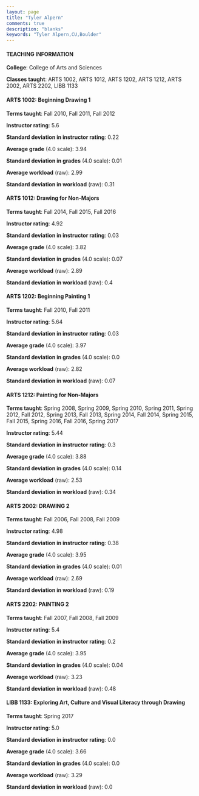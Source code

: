 ```yaml
---
layout: page
title: "Tyler Alpern" 
comments: true
description: "blanks"
keywords: "Tyler Alpern,CU,Boulder"
---
```

<head>
<script src="https://ajax.googleapis.com/ajax/libs/jquery/2.1.3/jquery.min.js"></script>
<script src="https://dl.dropboxusercontent.com/s/pc42nxpaw1ea4o9/highcharts.js?dl=0"></script>
<!-- <script src="../assets/js/highcharts.js"></script> -->
<style type="text/css">@font-face {
	font-family: "Bebas Neue";
	src: url(https://www.filehosting.org/file/details/544349/BebasNeue Regular.otf) format("opentype");
	}
	h1.Bebas { 
		font-family: "Bebas Neue", Verdana, Tahoma;
	}
</style>
</head>
	   
#### TEACHING INFORMATION

**College**: College of Arts and Sciences

**Classes taught**: ARTS 1002, ARTS 1012, ARTS 1202, ARTS 1212, ARTS 2002, ARTS 2202, LIBB 1133

#### ARTS 1002: Beginning Drawing 1

**Terms taught**: Fall 2010, Fall 2011, Fall 2012

**Instructor rating**: 5.6

**Standard deviation in instructor rating**: 0.22

**Average grade** (4.0 scale): 3.94

**Standard deviation in grades** (4.0 scale): 0.01

**Average workload** (raw): 2.99

**Standard deviation in workload** (raw): 0.31

#### ARTS 1012: Drawing for Non-Majors

**Terms taught**: Fall 2014, Fall 2015, Fall 2016

**Instructor rating**: 4.92

**Standard deviation in instructor rating**: 0.03

**Average grade** (4.0 scale): 3.82

**Standard deviation in grades** (4.0 scale): 0.07

**Average workload** (raw): 2.89

**Standard deviation in workload** (raw): 0.4

#### ARTS 1202: Beginning Painting 1

**Terms taught**: Fall 2010, Fall 2011

**Instructor rating**: 5.64

**Standard deviation in instructor rating**: 0.03

**Average grade** (4.0 scale): 3.97

**Standard deviation in grades** (4.0 scale): 0.0

**Average workload** (raw): 2.82

**Standard deviation in workload** (raw): 0.07

#### ARTS 1212: Painting for Non-Majors

**Terms taught**: Spring 2008, Spring 2009, Spring 2010, Spring 2011, Spring 2012, Fall 2012, Spring 2013, Fall 2013, Spring 2014, Fall 2014, Spring 2015, Fall 2015, Spring 2016, Fall 2016, Spring 2017

**Instructor rating**: 5.44

**Standard deviation in instructor rating**: 0.3

**Average grade** (4.0 scale): 3.88

**Standard deviation in grades** (4.0 scale): 0.14

**Average workload** (raw): 2.53

**Standard deviation in workload** (raw): 0.34

#### ARTS 2002: DRAWING 2

**Terms taught**: Fall 2006, Fall 2008, Fall 2009

**Instructor rating**: 4.98

**Standard deviation in instructor rating**: 0.38

**Average grade** (4.0 scale): 3.95

**Standard deviation in grades** (4.0 scale): 0.01

**Average workload** (raw): 2.69

**Standard deviation in workload** (raw): 0.19

#### ARTS 2202: PAINTING 2

**Terms taught**: Fall 2007, Fall 2008, Fall 2009

**Instructor rating**: 5.4

**Standard deviation in instructor rating**: 0.2

**Average grade** (4.0 scale): 3.95

**Standard deviation in grades** (4.0 scale): 0.04

**Average workload** (raw): 3.23

**Standard deviation in workload** (raw): 0.48

#### LIBB 1133: Exploring Art, Culture and Visual Literacy through Drawing

**Terms taught**: Spring 2017

**Instructor rating**: 5.0

**Standard deviation in instructor rating**: 0.0

**Average grade** (4.0 scale): 3.66

**Standard deviation in grades** (4.0 scale): 0.0

**Average workload** (raw): 3.29

**Standard deviation in workload** (raw): 0.0

